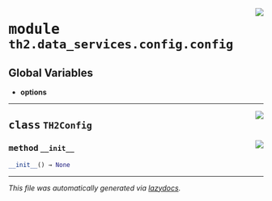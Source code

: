 <!-- markdownlint-disable -->

<a href="../../th2/data_services/config/config.py#L0"><img align="right" style="float:right;" src="https://img.shields.io/badge/-source-cccccc?style=flat-square"></a>

# <kbd>module</kbd> `th2.data_services.config.config`




**Global Variables**
---------------
- **options**


---

<a href="../../th2/data_services/config/config.py#L18"><img align="right" style="float:right;" src="https://img.shields.io/badge/-source-cccccc?style=flat-square"></a>

## <kbd>class</kbd> `TH2Config`




<a href="../../th2/data_services/config/config.py#L19"><img align="right" style="float:right;" src="https://img.shields.io/badge/-source-cccccc?style=flat-square"></a>

### <kbd>method</kbd> `__init__`

```python
__init__() → None
```











---

_This file was automatically generated via [lazydocs](https://github.com/ml-tooling/lazydocs)._
